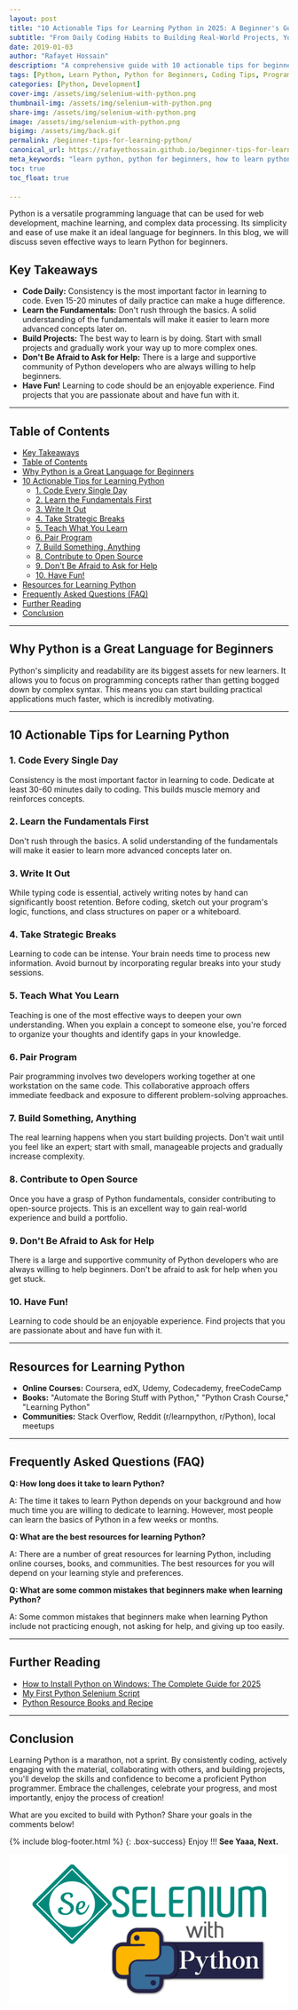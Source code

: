 ```yaml
---
layout: post
title: "10 Actionable Tips for Learning Python in 2025: A Beginner's Guide"
subtitle: "From Daily Coding Habits to Building Real-World Projects, Your Roadmap to Mastering Python"
date: 2019-01-03
author: "Rafayet Hossain"
description: "A comprehensive guide with 10 actionable tips for beginners learning Python in 2025. Learn how to code daily, build projects, and leverage resources to master Python faster."
tags: [Python, Learn Python, Python for Beginners, Coding Tips, Programming, Python Tutorial, Online Courses, Books, Communities, How to Learn Python]
categories: [Python, Development]
cover-img: /assets/img/selenium-with-python.png
thumbnail-img: /assets/img/selenium-with-python.png
share-img: /assets/img/selenium-with-python.png
image: /assets/img/selenium-with-python.png
bigimg: /assets/img/back.gif
permalink: /beginner-tips-for-learning-python/
canonical_url: https://rafayethossain.github.io/beginner-tips-for-learning-python/
meta_keywords: "learn python, python for beginners, how to learn python, python tutorial, python tips, coding for beginners, python programming"
toc: true
toc_float: true

---
```


Python is a versatile programming language that can be used for web development, machine learning, and complex data processing. Its simplicity and ease of use make it an ideal language for beginners. In this blog, we will discuss seven effective ways to learn Python for beginners.


## Key Takeaways

*   **Code Daily:** Consistency is the most important factor in learning to code. Even 15-20 minutes of daily practice can make a huge difference.
*   **Learn the Fundamentals:** Don't rush through the basics. A solid understanding of the fundamentals will make it easier to learn more advanced concepts later on.
*   **Build Projects:** The best way to learn is by doing. Start with small projects and gradually work your way up to more complex ones.
*   **Don't Be Afraid to Ask for Help:** There is a large and supportive community of Python developers who are always willing to help beginners.
*   **Have Fun!** Learning to code should be an enjoyable experience. Find projects that you are passionate about and have fun with it.

---

## Table of Contents

- [Key Takeaways](#key-takeaways)
- [Table of Contents](#table-of-contents)
- [Why Python is a Great Language for Beginners](#why-python-is-a-great-language-for-beginners)
- [10 Actionable Tips for Learning Python](#10-actionable-tips-for-learning-python)
  - [1. Code Every Single Day](#1-code-every-single-day)
  - [2. Learn the Fundamentals First](#2-learn-the-fundamentals-first)
  - [3. Write It Out](#3-write-it-out)
  - [4. Take Strategic Breaks](#4-take-strategic-breaks)
  - [5. Teach What You Learn](#5-teach-what-you-learn)
  - [6. Pair Program](#6-pair-program)
  - [7. Build Something, Anything](#7-build-something-anything)
  - [8. Contribute to Open Source](#8-contribute-to-open-source)
  - [9. Don't Be Afraid to Ask for Help](#9-dont-be-afraid-to-ask-for-help)
  - [10. Have Fun!](#10-have-fun)
- [Resources for Learning Python](#resources-for-learning-python)
- [Frequently Asked Questions (FAQ)](#frequently-asked-questions-faq)
- [Further Reading](#further-reading)
- [Conclusion](#conclusion)

---

## Why Python is a Great Language for Beginners

Python's simplicity and readability are its biggest assets for new learners. It allows you to focus on programming concepts rather than getting bogged down by complex syntax. This means you can start building practical applications much faster, which is incredibly motivating.

---

## 10 Actionable Tips for Learning Python

### 1. Code Every Single Day

Consistency is the most important factor in learning to code. Dedicate at least 30-60 minutes daily to coding. This builds muscle memory and reinforces concepts.

### 2. Learn the Fundamentals First

Don't rush through the basics. A solid understanding of the fundamentals will make it easier to learn more advanced concepts later on.

### 3. Write It Out

While typing code is essential, actively writing notes by hand can significantly boost retention. Before coding, sketch out your program's logic, functions, and class structures on paper or a whiteboard.

### 4. Take Strategic Breaks

Learning to code can be intense. Your brain needs time to process new information. Avoid burnout by incorporating regular breaks into your study sessions.

### 5. Teach What You Learn

Teaching is one of the most effective ways to deepen your own understanding. When you explain a concept to someone else, you're forced to organize your thoughts and identify gaps in your knowledge.

### 6. Pair Program

Pair programming involves two developers working together at one workstation on the same code. This collaborative approach offers immediate feedback and exposure to different problem-solving approaches.

### 7. Build Something, Anything

The real learning happens when you start building projects. Don't wait until you feel like an expert; start with small, manageable projects and gradually increase complexity.

### 8. Contribute to Open Source

Once you have a grasp of Python fundamentals, consider contributing to open-source projects. This is an excellent way to gain real-world experience and build a portfolio.

### 9. Don't Be Afraid to Ask for Help

There is a large and supportive community of Python developers who are always willing to help beginners. Don't be afraid to ask for help when you get stuck.

### 10. Have Fun!

Learning to code should be an enjoyable experience. Find projects that you are passionate about and have fun with it.

---

## Resources for Learning Python

*   **Online Courses:** Coursera, edX, Udemy, Codecademy, freeCodeCamp
*   **Books:** "Automate the Boring Stuff with Python," "Python Crash Course," "Learning Python"
*   **Communities:** Stack Overflow, Reddit (r/learnpython, r/Python), local meetups

---

## Frequently Asked Questions (FAQ)

**Q: How long does it take to learn Python?**

A: The time it takes to learn Python depends on your background and how much time you are willing to dedicate to learning. However, most people can learn the basics of Python in a few weeks or months.

**Q: What are the best resources for learning Python?**

A: There are a number of great resources for learning Python, including online courses, books, and communities. The best resources for you will depend on your learning style and preferences.

**Q: What are some common mistakes that beginners make when learning Python?**

A: Some common mistakes that beginners make when learning Python include not practicing enough, not asking for help, and giving up too easily.

---

## Further Reading

*   [How to Install Python on Windows: The Complete Guide for 2025](/how-to-install-python-on-windows/)
*   [My First Python Selenium Script](/my-first-python-selenium-script/)
*   [Python Resource Books and Recipe](/python-resource-books-and-recipe/)

---

## Conclusion

Learning Python is a marathon, not a sprint. By consistently coding, actively engaging with the material, collaborating with others, and building projects, you'll develop the skills and confidence to become a proficient Python programmer. Embrace the challenges, celebrate your progress, and most importantly, enjoy the process of creation!

What are you excited to build with Python? Share your goals in the comments below!



{% include blog-footer.html %}
{: .box-success}
Enjoy !!!
**See Yaaa, Next.**

![Selenium with Python](/assets/img/selenium-with-python.png "Selenium with Python")
